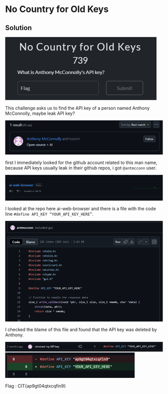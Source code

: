 # No Country for Old Keys

## Solution
![image](img.png)

This challenge asks us to find the API key of a person named Anthony McConnolly, maybe leak API key?

![image](img1.png)

first I immediately looked for the github account related to this man name, because API keys usually leak in their github repos, i got `@antmcconn` user.


![image](img2.png)

I looked at the repo here ai-web-browser and there is a file with the code line `#define API_KEY “YOUR_API_KEY_HERE”`.

![image](img3.png)

I checked the blame of this file and found that the API key was deleted by Anthony. 

![image](img4.png)
![image](img5.png)

Flag : CIT{ap9gt04qtxcqfin9}
